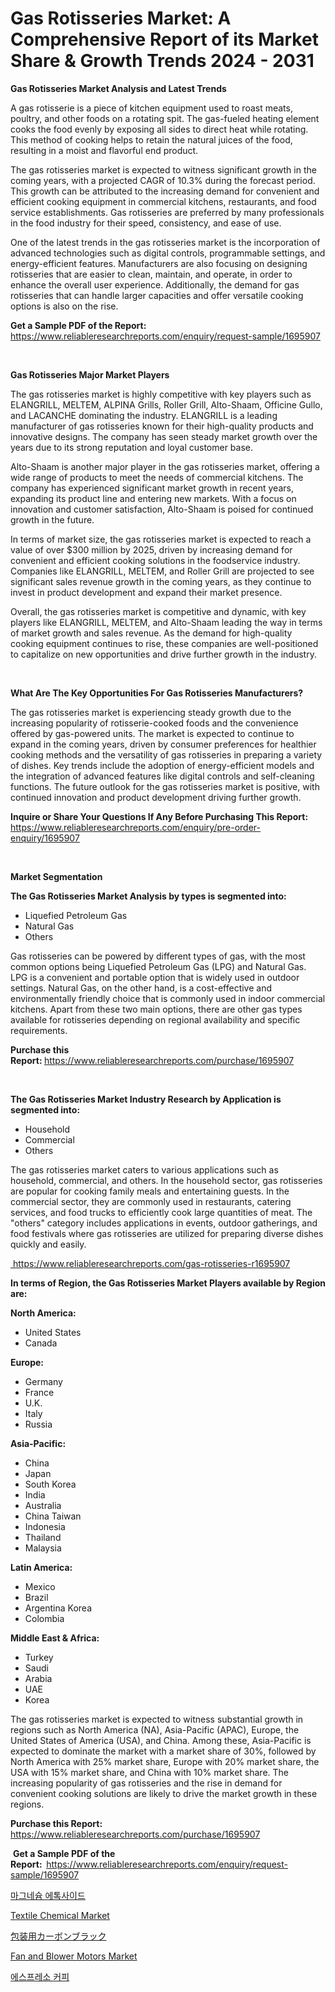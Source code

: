<p><h1>Gas Rotisseries Market: A Comprehensive Report of its Market Share & Growth Trends 2024 - 2031</h1></p><p><strong>Gas Rotisseries Market Analysis and Latest Trends</strong></p>
<p><p>A gas rotisserie is a piece of kitchen equipment used to roast meats, poultry, and other foods on a rotating spit. The gas-fueled heating element cooks the food evenly by exposing all sides to direct heat while rotating. This method of cooking helps to retain the natural juices of the food, resulting in a moist and flavorful end product.</p><p>The gas rotisseries market is expected to witness significant growth in the coming years, with a projected CAGR of 10.3% during the forecast period. This growth can be attributed to the increasing demand for convenient and efficient cooking equipment in commercial kitchens, restaurants, and food service establishments. Gas rotisseries are preferred by many professionals in the food industry for their speed, consistency, and ease of use.</p><p>One of the latest trends in the gas rotisseries market is the incorporation of advanced technologies such as digital controls, programmable settings, and energy-efficient features. Manufacturers are also focusing on designing rotisseries that are easier to clean, maintain, and operate, in order to enhance the overall user experience. Additionally, the demand for gas rotisseries that can handle larger capacities and offer versatile cooking options is also on the rise.</p></p>
<p><strong>Get a Sample PDF of the Report:&nbsp;</strong> <a href="https://www.reliableresearchreports.com/enquiry/request-sample/1695907">https://www.reliableresearchreports.com/enquiry/request-sample/1695907</a></p>
<p>&nbsp;</p>
<p><strong>Gas Rotisseries Major Market Players</strong></p>
<p><p>The gas rotisseries market is highly competitive with key players such as ELANGRILL, MELTEM, ALPINA Grills, Roller Grill, Alto-Shaam, Officine Gullo, and LACANCHE dominating the industry. ELANGRILL is a leading manufacturer of gas rotisseries known for their high-quality products and innovative designs. The company has seen steady market growth over the years due to its strong reputation and loyal customer base.</p><p>Alto-Shaam is another major player in the gas rotisseries market, offering a wide range of products to meet the needs of commercial kitchens. The company has experienced significant market growth in recent years, expanding its product line and entering new markets. With a focus on innovation and customer satisfaction, Alto-Shaam is poised for continued growth in the future.</p><p>In terms of market size, the gas rotisseries market is expected to reach a value of over $300 million by 2025, driven by increasing demand for convenient and efficient cooking solutions in the foodservice industry. Companies like ELANGRILL, MELTEM, and Roller Grill are projected to see significant sales revenue growth in the coming years, as they continue to invest in product development and expand their market presence.</p><p>Overall, the gas rotisseries market is competitive and dynamic, with key players like ELANGRILL, MELTEM, and Alto-Shaam leading the way in terms of market growth and sales revenue. As the demand for high-quality cooking equipment continues to rise, these companies are well-positioned to capitalize on new opportunities and drive further growth in the industry.</p></p>
<p>&nbsp;</p>
<p><strong>What Are The Key Opportunities For Gas Rotisseries Manufacturers?</strong></p>
<p><p>The gas rotisseries market is experiencing steady growth due to the increasing popularity of rotisserie-cooked foods and the convenience offered by gas-powered units. The market is expected to continue to expand in the coming years, driven by consumer preferences for healthier cooking methods and the versatility of gas rotisseries in preparing a variety of dishes. Key trends include the adoption of energy-efficient models and the integration of advanced features like digital controls and self-cleaning functions. The future outlook for the gas rotisseries market is positive, with continued innovation and product development driving further growth.</p></p>
<p><strong>Inquire or Share Your Questions If Any Before Purchasing This Report:</strong> <a href="https://www.reliableresearchreports.com/enquiry/pre-order-enquiry/1695907">https://www.reliableresearchreports.com/enquiry/pre-order-enquiry/1695907</a></p>
<p>&nbsp;</p>
<p><strong>Market Segmentation</strong></p>
<p><strong>The Gas Rotisseries Market Analysis by types is segmented into:</strong></p>
<p><ul><li>Liquefied Petroleum Gas</li><li>Natural Gas</li><li>Others</li></ul></p>
<p><p>Gas rotisseries can be powered by different types of gas, with the most common options being Liquefied Petroleum Gas (LPG) and Natural Gas. LPG is a convenient and portable option that is widely used in outdoor settings. Natural Gas, on the other hand, is a cost-effective and environmentally friendly choice that is commonly used in indoor commercial kitchens. Apart from these two main options, there are other gas types available for rotisseries depending on regional availability and specific requirements.</p></p>
<p><strong>Purchase this Report:&nbsp;</strong><a href="https://www.reliableresearchreports.com/purchase/1695907">https://www.reliableresearchreports.com/purchase/1695907</a></p>
<p>&nbsp;</p>
<p><strong>The Gas Rotisseries Market Industry Research by Application is segmented into:</strong></p>
<p><ul><li>Household</li><li>Commercial</li><li>Others</li></ul></p>
<p><p>The gas rotisseries market caters to various applications such as household, commercial, and others. In the household sector, gas rotisseries are popular for cooking family meals and entertaining guests. In the commercial sector, they are commonly used in restaurants, catering services, and food trucks to efficiently cook large quantities of meat. The "others" category includes applications in events, outdoor gatherings, and food festivals where gas rotisseries are utilized for preparing diverse dishes quickly and easily.</p></p>
<p><a href="https://www.reliableresearchreports.com/gas-rotisseries-r1695907">&nbsp;https://www.reliableresearchreports.com/gas-rotisseries-r1695907</a></p>
<p><strong>In terms of Region, the Gas Rotisseries Market Players available by Region are:</strong></p>
<p>
    <p> <strong> North America: </strong>
        <ul>
            <li>United States</li>
            <li>Canada</li>
        </ul>
        </p> 
    <p> <strong> Europe: </strong>
        <ul>
            <li>Germany</li>
            <li>France</li>
            <li>U.K.</li>
            <li>Italy</li>
            <li>Russia</li>
        </ul>
        </p> 
    <p> <strong> Asia-Pacific: </strong>
        <ul>
            <li>China</li>
            <li>Japan</li>
            <li>South Korea</li>
            <li>India</li>
            <li>Australia</li>
            <li>China Taiwan</li>
            <li>Indonesia</li>
            <li>Thailand</li>
            <li>Malaysia</li>
        </ul>
        </p> 
    <p> <strong> Latin America: </strong>
        <ul>
            <li>Mexico</li>
            <li>Brazil</li>
            <li>Argentina Korea</li>
            <li>Colombia</li>
        </ul>
        </p> 
    <p> <strong> Middle East & Africa: </strong>
        <ul>
            <li>Turkey</li>
            <li>Saudi</li>
            <li>Arabia</li>
            <li>UAE</li>
            <li>Korea</li>
        </ul>
    </p>
    </p>
<p><p>The gas rotisseries market is expected to witness substantial growth in regions such as North America (NA), Asia-Pacific (APAC), Europe, the United States of America (USA), and China. Among these, Asia-Pacific is expected to dominate the market with a market share of 30%, followed by North America with 25% market share, Europe with 20% market share, the USA with 15% market share, and China with 10% market share. The increasing popularity of gas rotisseries and the rise in demand for convenient cooking solutions are likely to drive the market growth in these regions.</p></p>
<p><strong>Purchase this Report: </strong><a href="https://www.reliableresearchreports.com/purchase/1695907">https://www.reliableresearchreports.com/purchase/1695907</a></p>
<p>&nbsp;<strong>Get a Sample PDF of the Report:&nbsp;&nbsp;</strong><a href="https://www.reliableresearchreports.com/enquiry/request-sample/1695907">https://www.reliableresearchreports.com/enquiry/request-sample/1695907</a></p>
<p><strong></strong></p>
<p><p><a href="https://github.com/lzuwsfreyoq70/Market-Research-Report-List-1/blob/main/583555129104.md">마그네슘 에톡사이드</a></p><p><a href="https://issuu.com/reportprime-2/docs/textile-chemical-market-size-2030.pptx">Textile Chemical Market</a></p><p><a href="https://github.com/avwofrml53535/Market-Research-Report-List-1/blob/main/964315831729.md">包装用カーボンブラック</a></p><p><a href="https://github.com/zjyglelu/Market-Research-Report-List-2/blob/main/fan-and-blower-motors-market.md">Fan and Blower Motors Market</a></p><p><a href="https://github.com/TrevorKruvalis5678/Market-Research-Report-List-1/blob/main/702938729105.md">에스프레소 커피</a></p></p>